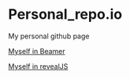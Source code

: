 # Personal_repo.io
My personal github page


[Myself in Beamer](beamer.qmd)

[Myself in revealJS](revealJS.qmd)


